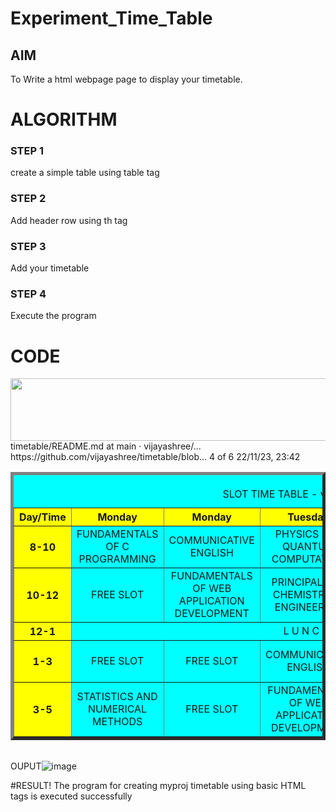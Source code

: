 # Experiment_Time_Table

## AIM
To Write a html webpage page to display your timetable.

# ALGORITHM
### STEP 1
create a simple table using table tag
### STEP 2
Add header row using th tag
### STEP 3
Add your timetable
### STEP 4
Execute the program

# CODE<html>
 <head>
 <tittle></tittle>
 </head>
 <body>
 <center>
 <img src="/static/logo.png" height="100"
width="540">
 </center>
 <table align="center" width="540" cellspacing="2"
cellpadding="4" border="5" bgcolor="cyan">
 <caption><br>SLOT TIME TABLE - vijayashree
</caption></caption>
 <tr align="center">
 <th bgcolor="yellow">Day/Time</th>
 <th bgcolor="yellow">Monday</th>
timetable/README.md at main · vijayashree/... https://github.com/vijayashree/timetable/blob...
4 of 6 22/11/23, 23:42
 <th bgcolor="yellow">Monday</th>
 <th bgcolor="yellow">Tuesday</th>
 <th bgcolor="yellow">Wednesday</th>
 <th bgcolor="yellow">Thursday</th>
 <th bgcolor="yellow">Friday</th>
 </tr>
 <tr align="center">
 <th bgcolor="yellow">8-10</th>
 <td >FUNDAMENTALS OF C PROGRAMMING</td>
 <td>COMMUNICATIVE ENGLISH</td>
 <td>PHYSICS FOR QUANTUM COMPUTATION</td>
 <td>STATISTICS AND NUMERICAL METHODS</td>
 <td>FUNDAMENTALS OF C PROGRAMMING</td>
 </tr>
 <tr align="center">
 <th bgcolor="yellow">10-12</th>
 <td>FREE SLOT</td>
 <td>FUNDAMENTALS OF WEB APPLICATION DEVELOPMENT</td>
 <td> PRINCIPALS OF CHEMISTRY IN ENGINEERING</td>
 <td>FREE SLOT</td>
 <td>STATISTICS AND NUMERICAL METHODS</td>
 </tr>
 <tr>
 <th bgcolor="yellow">12-1</th>
 <td colspan="5" align="center">L U N C H</td>
 </tr>
 <tr align="center">
 <th bgcolor="yellow">1-3</th>
 <td >FREE SLOT</td>
 <td>FREE SLOT</td>
 <td>COMMUNICATIVE ENGLISH</td>
 <td>FUNDAMENTALS OF WEN APPLICATION</td>
 <td>SOFT SKILLS</td>
 </tr>
 <tr align="center">
 <th bgcolor="yellow">3-5</th>
 <td> STATISTICS AND NUMERICAL METHODS</td>
 <td>FREE SLOT</td>
 <td>FUNDAMENTALS OF WEB APPLICATION DEVELOPMENT</td>
 <td>PHYSICS FOR QUANTUM COMPUTATION</td>
 <td>PRINCIPALS OF CHEMISTRY IN ENGINEERING</td>
 </tr>
 </table>
 <br>
 <table align="center" cellspacing="2" cellpadding

# OUPUT![image](https://github.com/vijayashreeb/timetable/assets/147474814/88db2660-edb7-439c-a874-e7ffb790efc7)

#RESULT!
The program for creating myproj timetable using basic HTML tags is executed
successfully
